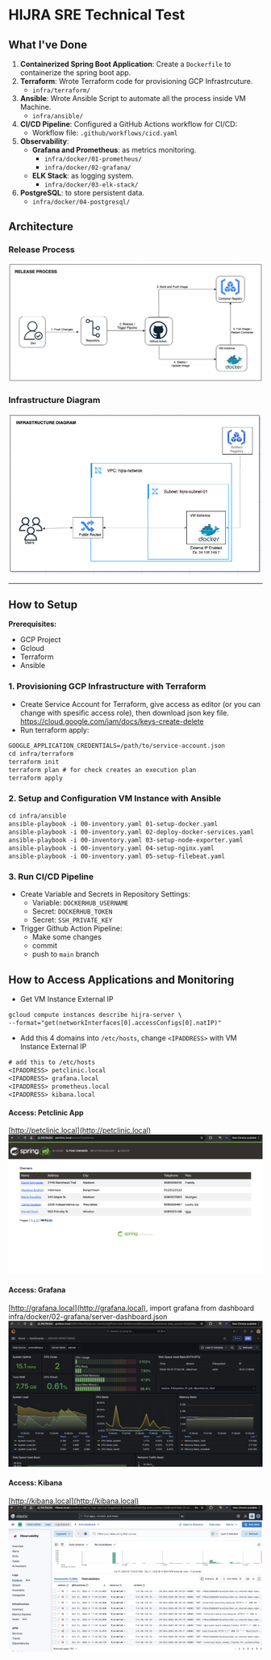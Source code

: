 # HIJRA SRE Technical Test

## What I've Done
1. **Containerized Spring Boot Application**: Create a `Dockerfile` to containerize the spring boot app.
2. **Terraform**: Wrote Terraform code for provisioning GCP Infrastrcuture.
    - `infra/terraform/`
3. **Ansible**: Wrote Ansible Script to automate all the process inside VM Machine.
    - `infra/ansible/`
3. **CI/CD Pipeline**: Configured a GitHub Actions workflow for CI/CD:
    - Workflow file: `.github/workflows/cicd.yaml`
4. **Observability**:
    - **Grafana and Prometheus**: as metrics monitoring.
        - `infra/docker/01-prometheus/`
        - `infra/docker/02-grafana/`
    - **ELK Stack**: as logging system.
        - `infra/docker/03-elk-stack/`
5. **PostgreSQL**: to store persistent data.
    - `infra/docker/04-postgresql/`

## Architecture
### Release Process
![Release Process](https://github.com/mxibrahim/spring-petclinic/blob/main/infra/diagrams/release-process.png?raw=true)

### Infrastructure Diagram
![Infrastructure Diagram](https://github.com/mxibrahim/spring-petclinic/blob/main/infra/diagrams/infrastructure-diagram.png?raw=true)


---
## How to Setup
**Prerequisites:**
- GCP Project
- Gcloud
- Terraform
- Ansible

### 1. Provisioning GCP Infrastructure with Terraform
- Create Service Account for Terraform, give access as editor (or you can change with spesific access role), then download json key file. https://cloud.google.com/iam/docs/keys-create-delete
- Run terraform apply:
```
GOOGLE_APPLICATION_CREDENTIALS=/path/to/service-account.json
cd infra/terraform
terraform init
terraform plan # for check creates an execution plan
terraform apply
```

### 2. Setup and Configuration VM Instance with Ansible
```
cd infra/ansible
ansible-playbook -i 00-inventory.yaml 01-setup-docker.yaml
ansible-playbook -i 00-inventory.yaml 02-deploy-docker-services.yaml
ansible-playbook -i 00-inventory.yaml 03-setup-node-exporter.yaml
ansible-playbook -i 00-inventory.yaml 04-setup-nginx.yaml
ansible-playbook -i 00-inventory.yaml 05-setup-filebeat.yaml
```

### 3. Run CI/CD Pipeline
- Create Variable and Secrets in Repository Settings:
    - Variable: `DOCKERHUB_USERNAME`
    - Secret: `DOCKERHUB_TOKEN`
    - Secret: `SSH_PRIVATE_KEY`
- Trigger Github Action Pipeline:
    - Make some changes
    - commit
    - push to `main` branch

## How to Access Applications and Monitoring
- Get VM Instance External IP
```
gcloud compute instances describe hijra-server \
--format="get(networkInterfaces[0].accessConfigs[0].natIP)"
``` 

- Add this 4 domains into `/etc/hosts`, change `<IPADDRESS>` with VM Instance External IP
```
# add this to /etc/hosts
<IPADDRESS> petclinic.local
<IPADDRESS> grafana.local
<IPADDRESS> prometheus.local
<IPADDRESS> kibana.local
```

#### Access: Petclinic App
[http://petclinic.local](http://petclinic.local)
![petclinic](https://github.com/mxibrahim/spring-petclinic/blob/main/infra/diagrams/petclinic.png?raw=true)

#### Access: Grafana
[http://grafana.local](http://grafana.local), import grafana from dashboard infra/docker/02-grafana/server-dashboard.json
![grafana](https://github.com/mxibrahim/spring-petclinic/blob/main/infra/diagrams/grafana-vm-dasboard.png?raw=true)

#### Access: Kibana
[http://kibana.local](http://kibana.local)
![kibana](https://github.com/mxibrahim/spring-petclinic/blob/main/infra/diagrams/kibana-logs.png?raw=true)

